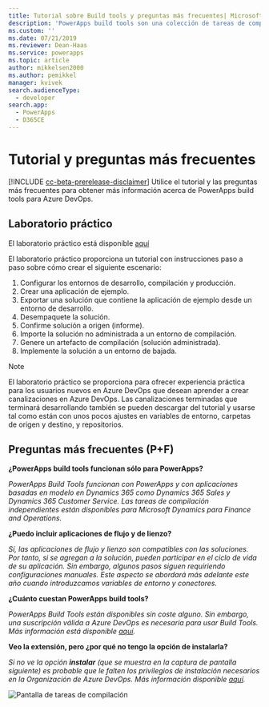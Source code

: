 ```yaml
---
title: Tutorial sobre Build tools y preguntas más frecuentes| Microsoft Docs
description: 'PowerApps build tools son una colección de tareas de compilación de Azure DevOps específicas de PowerApps que eliminan la necesidad de descargar manualmente los scripts para administrar el desarrollo de PowerApps. En este tema se describen el tutorial y las preguntas más frecuentes a los que puede tener acceso para obtener más información sobre estas herramientas. '
ms.custom: ''
ms.date: 07/21/2019
ms.reviewer: Dean-Haas
ms.service: powerapps
ms.topic: article
author: mikkelsen2000
ms.author: pemikkel
manager: kvivek
search.audienceType:
  - developer
search.app:
  - PowerApps
  - D365CE
---
```


# <a name="tutorial-and-faq"></a>Tutorial y preguntas más frecuentes


[!INCLUDE [cc-beta-prerelease-disclaimer](../../includes/cc-beta-prerelease-disclaimer.md)]
Utilice el tutorial y las preguntas más frecuentes para obtener más información acerca de PowerApps build tools para Azure DevOps. 

## <a name="hands-on-lab"></a>Laboratorio práctico

El laboratorio práctico está disponible [aquí](https://github.com/microsoft/PowerApps-Samples/tree/master/azure/build-tools)

El laboratorio práctico proporciona un tutorial con instrucciones paso a paso sobre cómo crear el siguiente escenario:

1. Configurar los entornos de desarrollo, compilación y producción.
2. Crear una aplicación de ejemplo.
3. Exportar una solución que contiene la aplicación de ejemplo desde un entorno de desarrollo.
4. Desempaquete la solución.
5. Confirme solución a origen (informe).
6. Importe la solución no administrada a un entorno de compilación.
7. Genere un artefacto de compilación (solución administrada).
8. Implemente la solución a un entorno de bajada.

> [!NOTE]
> El laboratorio práctico se proporciona para ofrecer experiencia práctica para los usuarios nuevos en Azure DevOps que desean aprender a crear canalizaciones en Azure DevOps. Las canalizaciones terminadas que terminará desarrollando también se pueden descargar del tutorial y usarse tal como están con unos pocos ajustes en variables de entorno, carpetas de origen y destino, y repositorios.  

## <a name="frequently-asked-question-faq"></a>Preguntas más frecuentes (P+F)

**¿PowerApps build tools funcionan sólo para PowerApps?**  

*PowerApps Build Tools funcionan con PowerApps y con aplicaciones basadas en modelo en Dynamics 365 como Dynamics 365 Sales y Dynamics 365 Customer Service. Las tareas de compilación independientes están disponibles para Microsoft Dynamics para Finance and Operations.*

**¿Puedo incluir aplicaciones de flujo y de lienzo?**

*Sí, las aplicaciones de flujo y lienzo son compatibles con las soluciones. Por tanto, si se agregan a la solución, pueden participar en el ciclo de vida de su aplicación. Sin embargo, algunos pasos siguen requiriendo configuraciones manuales. Este aspecto se abordará más adelante este año cuando introduzcamos variables de entorno y conectores.*

**¿Cuánto cuestan PowerApps build tools?**

*PowerApps Build Tools están disponibles sin coste alguno. Sin embargo, una suscripción válida a Azure DevOps es necesaria para usar Build Tools. Más información está disponible [aquí](https://azure.microsoft.com/en-us/pricing/details/devops/azure-devops-services/).*

**Veo la extensión, pero ¿por qué no tengo la opción de instalarla?**

*Si no ve la opción **instalar** (que se muestra en la captura de pantalla siguiente) es probable que le falten los privilegios de instalación necesarios en la Organización de Azure DevOps. Más información disponible [aquí](https://docs.microsoft.com/en-us/azure/devops/marketplace/how-to/grant-permissions?view=azure-devops).*

![Pantalla de tareas de compilación](media/build-tasks.png)